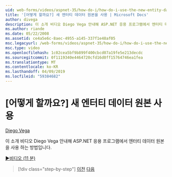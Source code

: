 ```yaml
---
uid: web-forms/videos/aspnet-35/how-do-i/how-do-i-use-the-new-entity-data-source
title: '[어떻게 할까요?] 새 엔터티 데이터 원본을 사용 | Microsoft Docs'
author: divega
description: 이 소개 비디오 Diego Vega 안내해 ASP.NET 응용 프로그램에서 엔터티 데이터 원본을 사용 하는 방법입니다.
ms.author: riande
ms.date: 05/22/2008
ms.assetid: ce4a5e6c-8aec-4955-a145-337f1e48af05
msc.legacyurl: /web-forms/videos/aspnet-35/how-do-i/how-do-i-use-the-new-entity-data-source
msc.type: video
ms.openlocfilehash: 1c02cea5bf9b899f400cbcd07a19fe5e213decdc
ms.sourcegitcommit: 0f1119340e4464720cfd16d0ff15764746ea1fea
ms.translationtype: MT
ms.contentlocale: ko-KR
ms.lasthandoff: 04/09/2019
ms.locfileid: "59384682"
---
```

# <a name="how-do-i-use-the-new-entity-data-source"></a>[어떻게 할까요?] 새 엔터티 데이터 원본 사용

[Diego Vega](https://github.com/divega)

이 소개 비디오 Diego Vega 안내해 ASP.NET 응용 프로그램에서 엔터티 데이터 원본을 사용 하는 방법입니다.

[&#9654;비디오 (11 분)](https://channel9.msdn.com/Blogs/ASP-NET-Site-Videos/how-do-i-use-the-new-entity-data-source)

> [!div class="step-by-step"]
> [이전](how-do-i-get-started-with-the-entity-framework.md)
> [다음](how-do-i-serialize-a-graph-with-the-entity-framework.md)
